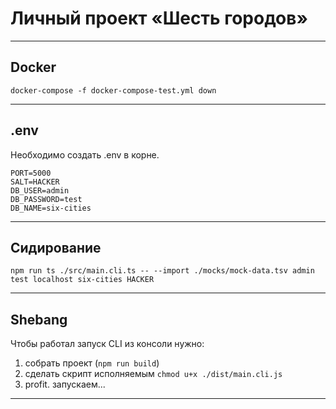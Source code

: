 # Личный проект «Шесть городов»


---
## Docker

```
docker-compose -f docker-compose-test.yml down
```

---
## .env
Необходимо создать .env в корне.
```
PORT=5000
SALT=HACKER
DB_USER=admin
DB_PASSWORD=test
DB_NAME=six-cities
```

---

## Сидирование

```
npm run ts ./src/main.cli.ts -- --import ./mocks/mock-data.tsv admin test localhost six-cities HACKER
```

---

## Shebang
Чтобы работал запуск CLI из консоли нужно:
1. собрать проект (`npm run build`)
2. сделать скрипт исполняемым `chmod u+x ./dist/main.cli.js`
3. profit. запускаем...

---
